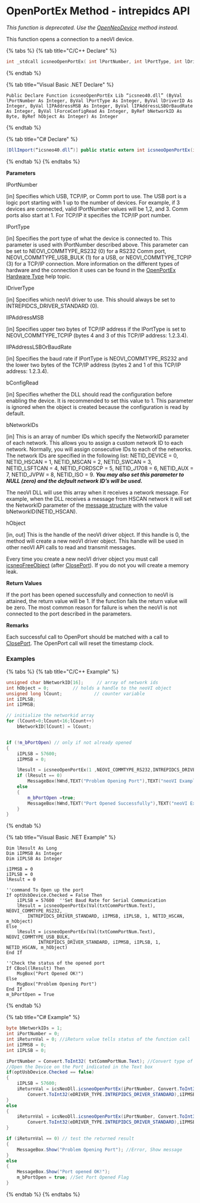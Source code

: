 # OpenPortEx Method - intrepidcs API

_This function is deprecated. Use the_ [_OpenNeoDevice_](../../basic-functions-overview-intrepidcs-api/openneodevice-method-intrepidcs-api.md) _method instead._

This function opens a connection to a neoVI device.

{% tabs %}
{% tab title="C/C++ Declare" %}
```cpp
int _stdcall icsneoOpenPortEx( int lPortNumber, int lPortType, int lDriverType, int lIPAddressMSB, int lIPAddressLSBOrBaudRate, int bConfigRead, unsigned char * bNetworkID, int * hObject);
```
{% endtab %}

{% tab title="Visual Basic .NET Declare" %}
```vbnet
Public Declare Function icsneoOpenPortEx Lib “icsneo40.dll” (ByVal lPortNumber As Integer, ByVal lPortType As Integer, ByVal lDriverID As Integer, ByVal lIPAddressMSB As Integer, ByVal lIPAddressLSBOrBaudRate As Integer, ByVal lForceConfigRead As Integer, ByRef bNetworkID As Byte, ByRef hObject As Integer) As Integer
```
{% endtab %}

{% tab title="C# Declare" %}
```csharp
[DllImport(“icsneo40.dll”)] public static extern int icsneoOpenPortEx(int lPortNumber, int lPortType, int lDriverID,int lIPAddressMSB, int lIPAddressLSBOrBaudRate, int lForceConfigRead, ref byte bNetworkID,ref int hObject);
```
{% endtab %}
{% endtabs %}

**Parameters**

lPortNumber

\[in] Specifies which USB, TCP/IP, or Comm port to use. The USB port is a logic port starting with 1 up to the number of devices. For example, if 3 devices are connected, valid lPortNumber values will be 1,2, and 3. Comm ports also start at 1. For TCP/IP it specifies the TCP/IP port number.

lPortType

\[in] Specifies the port type of what the device is connected to. This parameter is used with lPortNumber described above. This parameter can be set to NEOVI\_COMMTYPE\_RS232 (0) for a RS232 Comm port, NEOVI\_COMMTYPE\_USB\_BULK (1) for a USB, or NEOVI\_COMMTYPE\_TCPIP (3) for a TCP/IP connection. More information on the different types of hardware and the connection it uses can be found in the [OpenPortEx Hardware Type](openportex-hardware-type-information-intrepidcs-api.md) help topic.

lDriverType

\[in] Specifies which neoVI driver to use. This should always be set to INTREPIDCS\_DRIVER\_STANDARD (0).

lIPAddressMSB

\[in] Specifies upper two bytes of TCP/IP address if the lPortType is set to NEOVI\_COMMTYPE\_TCPIP (bytes 4 and 3 of this TCP/IP address: 1.2.3.4).

lIPAddressLSBOrBaudRate

\[in] Specifies the baud rate if lPortType is NEOVI\_COMMTYPE\_RS232 and the lower two bytes of the TCP/IP address (bytes 2 and 1 of this TCP/IP address: 1.2.3.4).

bConfigRead

\[in] Specifies whether the DLL should read the configuration before enabling the device. It is recommended to set this value to 1. This parameter is ignored when the object is created because the configuration is read by default.

bNetworkIDs

\[in] This is an array of number IDs which specify the NetworkID parameter of each network. This allows you to assign a custom network ID to each network. Normally, you will assign consecutive IDs to each of the networks. The network IDs are specified in the following list: NETID\_DEVICE = 0, NETID\_HSCAN = 1, NETID\_MSCAN = 2, NETID\_SWCAN = 3, NETID\_LSFTCAN = 4, NETID\_FORDSCP = 5, NETID\_J1708 = 6, NETID\_AUX = 7, NETID\_JVPW = 8, NETID\_ISO = 9. _**You may also set this parameter to NULL (zero) and the default network ID’s will be used.**_

The neoVI DLL will use this array when it receives a network message. For example, when the DLL receives a message from HSCAN network it will set the NetworkID parameter of the [message structure](../../structures-types-and-defines-overview-intrepidcs-api/setting-structures-overview-intrepidcs-api/message-structures-neovi-api.md) with the value bNetworkID(NETID\_HSCAN).

hObject

\[in, out] This is the handle of the neoVI driver object. If this handle is 0, the method will create a new neoVI driver object. This handle will be used in other neoVI API calls to read and transmit messages.

Every time you create a new neoVI driver object you must call [icsneoFreeObject](../../basic-functions-overview-intrepidcs-api/freeobject-method-intrepidcs-api.md) (after [ClosePort](../../basic-functions-overview-intrepidcs-api/closeport-method-intrepidcs-api.md)). If you do not you will create a memory leak.

**Return Values**

If the port has been opened successfully and connection to neoVI is attained, the return value will be 1. If the function fails the return value will be zero. The most common reason for failure is when the neoVI is not connected to the port described in the parameters.

**Remarks**

Each successful call to OpenPort should be matched with a call to [ClosePort](../../basic-functions-overview-intrepidcs-api/closeport-method-intrepidcs-api.md). The OpenPort call will reset the timestamp clock.

### Examples

{% tabs %}
{% tab title="C/C++ Example" %}
```cpp
unsigned char bNetworkID[16];     // array of network ids
int hObject = 0;         // holds a handle to the neoVI object
unsigned long lCount;            // counter variable
int iIPLSB;
int iIPMSB;

// initialize the networkid array
for (lCount=0;lCount<16;lCount++)
    bNetworkID[lCount] = lCount;


if (!m_bPortOpen) // only if not already opened
{
    iIPLSB = 57600;
    iIPMSB = 0;

    lResult = icsneoOpenPortEx(1 ,NEOVI_COMMTYPE_RS232,INTREPIDCS_DRIVER_STANDARD,iIPMSB,iIPLSB,1,bNetworkID,&hObject);
    if (lResult == 0)
        MessageBox(hWnd,TEXT("Problem Opening Port"),TEXT("neoVI Example"),0);
    else
    {
        m_bPortOpen =true;
        MessageBox(hWnd,TEXT("Port Opened Successfully"),TEXT("neoVI Example"),0);
    }
}
```
{% endtab %}

{% tab title="Visual Basic .NET Example" %}
```vbnet
Dim lResult As Long
Dim iIPMSB As Integer
Dim iIPLSB As Integer

iIPMSB = 0
iIPLSB = 0
lResult = 0

''command To Open up the port
If optUsbDevice.Checked = False Then
    iIPLSB = 57600  ''Set Baud Rate for Serial Communication
    lResult = icsneoOpenPortEx(Val(txtCommPortNum.Text), NEOVI_COMMTYPE_RS232, _
        INTREPIDCS_DRIVER_STANDARD, iIPMSB, iIPLSB, 1, NETID_HSCAN, m_hObject)
Else
    lResult = icsneoOpenPortEx(Val(txtCommPortNum.Text), NEOVI_COMMTYPE_USB_BULK, _
            INTREPIDCS_DRIVER_STANDARD, iIPMSB, iIPLSB, 1, NETID_HSCAN, m_hObject)
End If

''Check the status of the opened port
If CBool(lResult) Then
    MsgBox("Port Opened OK!")
Else
    MsgBox("Problem Opening Port")
End If
m_bPortOpen = True
```
{% endtab %}

{% tab title="C# Example" %}
```csharp
byte bNetworkIDs = 1;
int iPortNumber = 0;
int iReturnVal = 0; //iReturn value tells status of the function call
int iIPMSB = 0;
int iIPLSB = 0;

iPortNumber = Convert.ToInt32( txtCommPortNum.Text); //Convert type of Textbox Value
//Open the Device on the Port indicated in the Text box
if(optUsbDevice.Checked == false)
{
    iIPLSB = 57600;
    iReturnVal = icsNeoDll.icsneoOpenPortEx(iPortNumber, Convert.ToInt32(ePORT_TYPE.NEOVI_COMMTYPE_RS232),
        Convert.ToInt32(eDRIVER_TYPE.INTREPIDCS_DRIVER_STANDARD),iIPMSB ,iIPLSB,1, ref bNetworkIDs,     ref m_hObject);
}
else
{
    iReturnVal = icsNeoDll.icsneoOpenPortEx(iPortNumber, Convert.ToInt32(ePORT_TYPE.NEOVI_COMMTYPE_USB_BULK ),
        Convert.ToInt32(eDRIVER_TYPE.INTREPIDCS_DRIVER_STANDARD),iIPMSB , iIPLSB, 1, ref    bNetworkIDs,ref m_hObject);
}

if (iReturnVal == 0) // test the returned result
{
    MessageBox.Show("Problem Opening Port"); //Error, Show message
}
else
{
    MessageBox.Show("Port opened OK!");
    m_bPortOpen = true; //Set Port Opened Flag
}
```
{% endtab %}
{% endtabs %}
